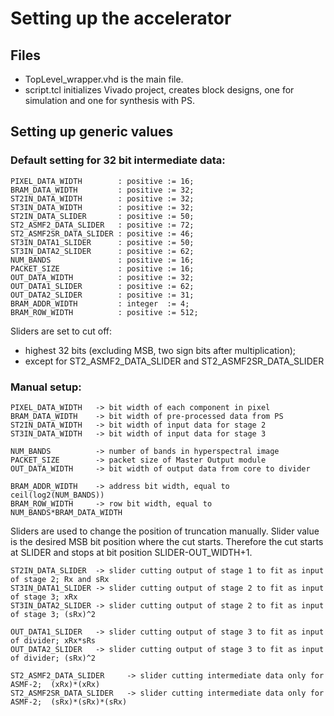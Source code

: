 # Setting up the accelerator

## Files

* TopLevel_wrapper.vhd is the main file.
* script.tcl initializes Vivado project, creates block designs, one for simulation and one for synthesis with PS.

## Setting up generic values

### Default setting for 32 bit intermediate data:

```
PIXEL_DATA_WIDTH   		: positive := 16;
BRAM_DATA_WIDTH    		: positive := 32;
ST2IN_DATA_WIDTH   		: positive := 32;
ST3IN_DATA_WIDTH   		: positive := 32;
ST2IN_DATA_SLIDER  		: positive := 50;
ST2_ASMF2_DATA_SLIDER 	: positive := 72;
ST2_ASMF2SR_DATA_SLIDER	: positive := 46;
ST3IN_DATA1_SLIDER 		: positive := 50;
ST3IN_DATA2_SLIDER 		: positive := 62;
NUM_BANDS          		: positive := 16;
PACKET_SIZE        		: positive := 16;
OUT_DATA_WIDTH     		: positive := 32;
OUT_DATA1_SLIDER   		: positive := 62;
OUT_DATA2_SLIDER   		: positive := 31;
BRAM_ADDR_WIDTH    		: integer  := 4; 
BRAM_ROW_WIDTH     		: positive := 512;
```

Sliders are set to cut off:

* highest 32 bits (excluding MSB, two sign bits after multiplication);
* except for ST2_ASMF2_DATA_SLIDER and ST2_ASMF2SR_DATA_SLIDER

### Manual setup:

```
PIXEL_DATA_WIDTH   -> bit width of each component in pixel
BRAM_DATA_WIDTH    -> bit width of pre-processed data from PS
ST2IN_DATA_WIDTH   -> bit width of input data for stage 2
ST3IN_DATA_WIDTH   -> bit width of input data for stage 3

NUM_BANDS          -> number of bands in hyperspectral image
PACKET_SIZE        -> packet size of Master Output module
OUT_DATA_WIDTH     -> bit width of output data from core to divider

BRAM_ADDR_WIDTH    -> address bit width, equal to ceil(log2(NUM_BANDS)) 
BRAM_ROW_WIDTH     -> row bit width, equal to NUM_BANDS*BRAM_DATA_WIDTH
```

Sliders are used to change the position of truncation manually. 
Slider value is the desired MSB bit position where the cut starts.
Therefore the cut starts at SLIDER and stops at bit position SLIDER-OUT_WIDTH+1.

```
ST2IN_DATA_SLIDER  -> slider cutting output of stage 1 to fit as input of stage 2; Rx and sRx
ST3IN_DATA1_SLIDER -> slider cutting output of stage 2 to fit as input of stage 3; xRx
ST3IN_DATA2_SLIDER -> slider cutting output of stage 2 to fit as input of stage 3; (sRx)^2

OUT_DATA1_SLIDER   -> slider cutting output of stage 3 to fit as input of divider; xRx*sRs
OUT_DATA2_SLIDER   -> slider cutting output of stage 3 to fit as input of divider; (sRx)^2

ST2_ASMF2_DATA_SLIDER     -> slider cutting intermediate data only for ASMF-2;  (xRx)*(xRx)
ST2_ASMF2SR_DATA_SLIDER   -> slider cutting intermediate data only for ASMF-2;  (sRx)*(sRx)*(sRx)
```